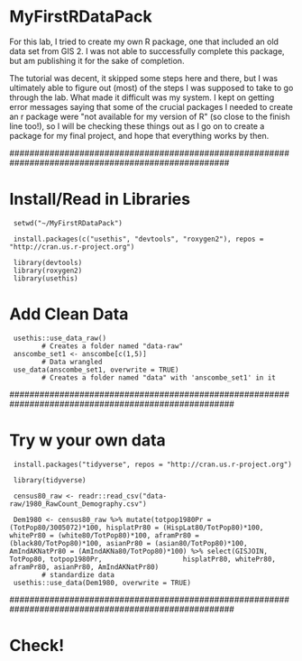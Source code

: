 # MyFirstRDataPack

For this lab, I tried to create my own R package, one that included an old data set from GIS 2. I was not able to successfully complete this package, but am publishing it for the sake of completion. 

The tutorial was decent, it skipped some steps here and there, but I was ultimately able to figure out (most) of the steps I was supposed to take to go through the lab. What made it difficult was my system. I kept on getting error messages saying that some of the crucial packages I needed to create an r package were "not available for my version of R" (so close to the finish line too!), so I will be checking these things out as I go on to create a package for my final project, and hope that everything works by then.



####################################################################################################

# Install/Read in Libraries

     setwd("~/MyFirstRDataPack")

     install.packages(c("usethis", "devtools", "roxygen2"), repos = "http://cran.us.r-project.org")

     library(devtools)
     library(roxygen2)
     library(usethis)


# Add Clean Data

     usethis::use_data_raw()
            # Creates a folder named "data-raw"
     anscombe_set1 <- anscombe[c(1,5)]
            # Data wrangled
     use_data(anscombe_set1, overwrite = TRUE)
            # Creates a folder named "data" with 'anscombe_set1' in it


#####################################################################################################

# Try w your own data

     install.packages("tidyverse", repos = "http://cran.us.r-project.org")

     library(tidyverse)

     census80_raw <- readr::read_csv("data-raw/1980_RawCount_Demography.csv")

     Dem1980 <- census80_raw %>% mutate(totpop1980Pr = (TotPop80/3005072)*100, hisplatPr80 = (HispLat80/TotPop80)*100, whitePr80 = (white80/TotPop80)*100, aframPr80 =         (black80/TotPop80)*100, asianPr80 = (asian80/TotPop80)*100, AmIndAKNatPr80 = (AmIndAKNa80/TotPop80)*100) %>% select(GISJOIN, TotPop80, totpop1980Pr,                    hisplatPr80, whitePr80, aframPr80, asianPr80, AmIndAKNatPr80)
            # standardize data
     usethis::use_data(Dem1980, overwrite = TRUE)

#####################################################################################################

# Check!


